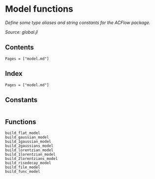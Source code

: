 # Model functions

*Define some type aliases and string constants for the ACFlow package.*

*Source: global.jl*

## Contents

```@contents
Pages = ["model.md"]
```

## Index

```@index
Pages = ["model.md"]
```

## Constants

```@docs

```

## Functions

```@docs
build_flat_model
build_gaussian_model
build_1gaussian_model
build_2gaussians_model
build_lorentzian_model
build_1lorentzian_model
build_2lorentzians_model
build_risedecay_model
build_file_model
build_func_model
```
